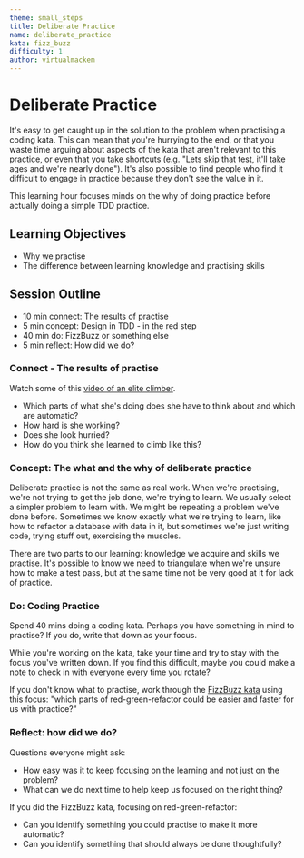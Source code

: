 ```yaml
---
theme: small_steps
title: Deliberate Practice
name: deliberate_practice
kata: fizz_buzz
difficulty: 1
author: virtualmackem
---
```


# Deliberate Practice

It's easy to get caught up in the solution to the problem when practising a coding kata. This can mean that you're hurrying to the end, or that you waste time arguing about aspects of the kata that aren't relevant to this practice, or even that you take shortcuts (e.g. "Lets skip that test, it'll take ages and we're nearly done"). It's also possible to find people who find it difficult to engage in practice because they don't see the value in it.

This learning hour focuses minds on the why of doing practice before actually doing a simple TDD practice.

## Learning Objectives

* Why we practise
* The difference between learning knowledge and practising skills

## Session Outline

* 10 min connect: The results of practise
* 5 min concept: Design in TDD - in the red step
* 40 min do: FizzBuzz or something else
* 5 min reflect: How did we do?

### Connect - The results of practise

Watch some of this [video of an elite climber](https://www.youtube.com/watch?v=dEzTMwXfVro).

* Which parts of what she's doing does she have to think about and which are automatic?
* How hard is she working?
* Does she look hurried?
* How do you think she learned to climb like this?

### Concept: The what and the why of deliberate practice
Deliberate practice is not the same as real work. When we're practising, we're not trying to get the job done, we're trying to learn. We usually select a simpler problem to learn with. We might be repeating a problem we've done before. Sometimes we know exactly what we're trying to learn, like how to refactor a database with data in it, but sometimes we're just writing code, trying stuff out, exercising the muscles.

There are two parts to our learning: knowledge we acquire and skills we practise. It's possible to know we need to triangulate when we're unsure how to make a test pass, but at the same time not be very good at it for lack of practice.

### Do: Coding Practice
Spend 40 mins doing a coding kata. Perhaps you have something in mind to practise? If you do, write that down as your focus.

While you're working on the kata, take your time and try to stay with the focus you've written down. If you find this difficult, maybe you could make a note to check in with everyone every time you rotate?

If you don't know what to practise, work through the [FizzBuzz kata](/kata_descriptions/fizzbuzz.html) using this focus: "which parts of red-green-refactor could be easier and faster for us with practice?"

### Reflect: how did we do?
Questions everyone might ask:
* How easy was it to keep focusing on the learning and not just on the problem?
* What can we do next time to help keep us focused on the right thing?

If you did the FizzBuzz kata, focusing on red-green-refactor:
* Can you identify something you could practise to make it more automatic?
* Can you identify something that should always be done thoughtfully?

